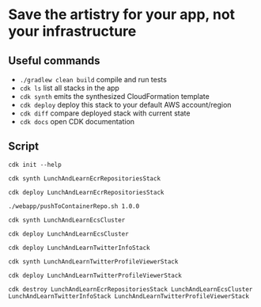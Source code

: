 # Save the artistry for your app, not your infrastructure

## Useful commands

 * `./gradlew clean build`      compile and run tests
 * `cdk ls`                     list all stacks in the app
 * `cdk synth`                  emits the synthesized CloudFormation template
 * `cdk deploy`                 deploy this stack to your default AWS account/region
 * `cdk diff`                   compare deployed stack with current state
 * `cdk docs`                   open CDK documentation

## Script

`cdk init --help`

`cdk synth LunchAndLearnEcrRepositoriesStack`

`cdk deploy LunchAndLearnEcrRepositoriesStack`

`./webapp/pushToContainerRepo.sh 1.0.0`

`cdk synth LunchAndLearnEcsCluster`

`cdk deploy LunchAndLearnEcsCluster`

`cdk deploy LunchAndLearnTwitterInfoStack`

`cdk synth LunchAndLearnTwitterProfileViewerStack`

`cdk deploy LunchAndLearnTwitterProfileViewerStack`

`cdk destroy LunchAndLearnEcrRepositoriesStack LunchAndLearnEcsCluster LunchAndLearnTwitterInfoStack LunchAndLearnTwitterProfileViewerStack`

